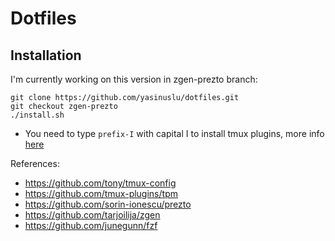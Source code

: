# Dotfiles

## Installation
I'm currently working on this version in zgen-prezto branch:
```
git clone https://github.com/yasinuslu/dotfiles.git
git checkout zgen-prezto
./install.sh
```

- You need to type `prefix-I` with capital I to install tmux plugins, more info [here](https://github.com/tmux-plugins/tpm)


References:
- https://github.com/tony/tmux-config
- https://github.com/tmux-plugins/tpm
- https://github.com/sorin-ionescu/prezto
- https://github.com/tarjoilija/zgen
- https://github.com/junegunn/fzf
